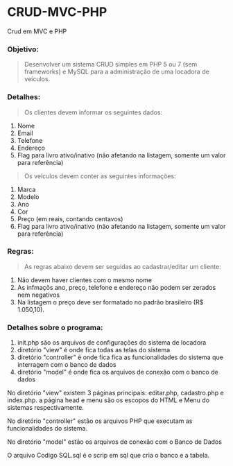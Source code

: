 # CRUD-MVC-PHP
Crud em MVC e PHP
### Objetivo: 

>Desenvolver um sistema CRUD simples em PHP 5 ou 7 (sem frameworks) e MySQL para a administração de uma locadora de veículos.

### Detalhes:

>Os clientes devem informar os seguintes dados:

1. Nome
2. Email
3. Telefone
4. Endereço
5. Flag para livro ativo/inativo (não afetando na listagem, somente um valor para referência)


>Os veículos devem conter as seguintes informações:

1. Marca
2. Modelo
3. Ano
6. Cor
4. Preço (em reais, contando centavos)
5. Flag para livro ativo/inativo (não afetando na listagem, somente um valor para referência)


### Regras: 

>As regras abaixo devem ser seguidas ao cadastrar/editar um cliente:

1. Não devem haver clientes com o mesmo nome
2. As infmaçõs ano, preço, telefone e endereço não podem ser zerados nem negativos
3. Na listagem o preço deve ser formatado no padrão brasileiro (R$ 1.050,10).


### Detalhes sobre o programa:

1.  init.php são os arquivos de configurações do sistema de locadora
2.  diretório "view" é onde fica todas as telas do sistema
3.  diretório "controller" é onde fica fica as funcionalidades do sistema que interragem com o banco de dados
4.  diretório "model" é onde fica os arquivos de conexão com o banco de dados

No diretório "view" existem 3 páginas principais: editar.php, cadastro.php e index.php. a página head e menu são os escopos do HTML e Menu do sistemas respectivamente.

No diretório "controller" estão os arquivos PHP que executam as funcionalidades do sistema.

No diretório "model" estão os arquivos de conexão com o Banco de Dados

O arquivo Codigo SQL.sql é o scrip em sql que cria o banco e a tabela.
